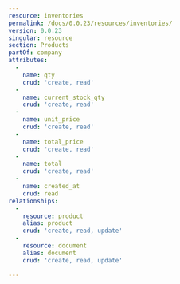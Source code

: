 ```yaml
---
resource: inventories
permalink: /docs/0.0.23/resources/inventories/
version: 0.0.23
singular: resource
section: Products
partOf: company
attributes:
  -
    name: qty
    crud: 'create, read'
  -
    name: current_stock_qty
    crud: 'create, read'
  -
    name: unit_price
    crud: 'create, read'
  -
    name: total_price
    crud: 'create, read'
  -
    name: total
    crud: 'create, read'
  -
    name: created_at
    crud: read
relationships:
  -
    resource: product
    alias: product
    crud: 'create, read, update'
  -
    resource: document
    alias: document
    crud: 'create, read, update'

---
```

